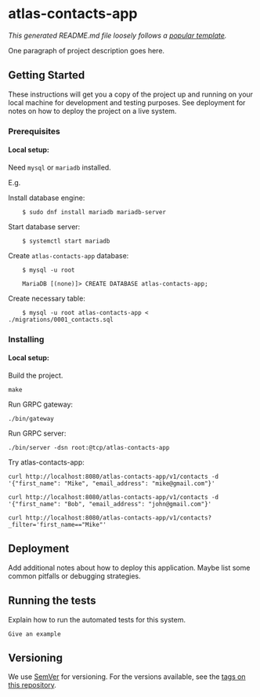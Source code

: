 # atlas-contacts-app

_This generated README.md file loosely follows a [popular template](https://gist.github.com/PurpleBooth/109311bb0361f32d87a2)._

One paragraph of project description goes here.

## Getting Started

These instructions will get you a copy of the project up and running on your local machine for development and testing purposes. See deployment for notes on how to deploy the project on a live system.

### Prerequisites

#### Local setup:
Need `mysql` or `mariadb` installed.

E.g.

Install database engine:
```
    $ sudo dnf install mariadb mariadb-server
```

Start database server:
```
    $ systemctl start mariadb
```

Create `atlas-contacts-app` database:

```
    $ mysql -u root
```

```
    MariaDB [(none)]> CREATE DATABASE atlas-contacts-app;
```

Create necessary table:
```
    $ mysql -u root atlas-contacts-app < ./migrations/0001_contacts.sql
```


### Installing

#### Local setup:

Build the project.
```
make
```

Run GRPC gateway:
```
./bin/gateway
```

Run GRPC server:
```
./bin/server -dsn root:@tcp/atlas-contacts-app
```

Try atlas-contacts-app:
```
curl http://localhost:8080/atlas-contacts-app/v1/contacts -d '{"first_name": "Mike", "email_address": "mike@gmail.com"}'
```

```
curl http://localhost:8080/atlas-contacts-app/v1/contacts -d '{"first_name": "Bob", "email_address": "john@gmail.com"}'
```

```
curl http://localhost:8080/atlas-contacts-app/v1/contacts?_filter='first_name=="Mike"'
```

## Deployment

Add additional notes about how to deploy this application. Maybe list some common pitfalls or debugging strategies.

## Running the tests

Explain how to run the automated tests for this system.

```
Give an example
```

## Versioning

We use [SemVer](http://semver.org/) for versioning. For the versions available, see the [tags on this repository](https://github.com/your/project/tags).
